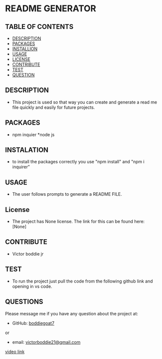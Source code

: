 # README GENERATOR

    

## TABLE OF CONTENTS
  - [DESCRIPTION](#description)
  - [PACKAGES](#packages)
  - [INSTALLION](#installation)
  - [USAGE](#usage)
  - [LICENSE](#license)
  - [CONTRIBUTE](#contribute)
  - [TEST](#test)
  - [QUESTION](#questions)

## DESCRIPTION
        
- This project is used so that way you can create and generate a read me file quickly and easily for future projects.

## PACKAGES

- npm inquier *node js


## INSTALATION
      
- to install the packages correctly you use "npm install" and "npm i inquirer"

## USAGE

- The user follows prompts to generate a README FILE.

## License
- The project has None license. The link for this can be found here: [None]

## CONTRIBUTE

- Victor boddie jr

## TEST
      
- To run the project just pull the code from the following github link and opening in vs code.

## QUESTIONS

Please message me if you have any question about the project at:

- GitHub: [boddiegoat7](https://github.com/boddiegoat7)
        
or
        
- email: [victorboddie21@gmail.com](mailto:victorboddie21@gmail.com})


[video link](https://drive.google.com/file/d/1fzOiwurTnVyDZq3e_8lpaVSOgERbslYt/view)   



